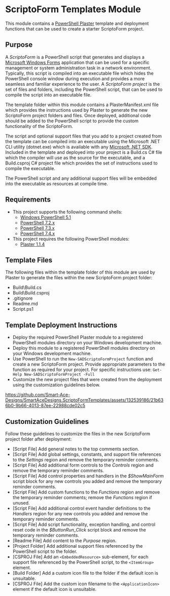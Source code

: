 # ScriptoForm Templates Module
This module contains a [PowerShell Plaster](https://www.powershellgallery.com/packages/Plaster) template and deployment functions that can be used to create a starter ScriptoForm project.

## Purpose
A *ScriptoForm* is a PowerShell script that generates and displays a [Microsoft Windows Forms](https://learn.microsoft.com/en-us/dotnet/desktop/winforms/overview/?view=netdesktop-8.0#introduction) application that can be used for a specific management or system administration task in a network environment.  Typically, this script is compiled into an executable file which hides the PowerShell console window during execution and provides a more seamless and familiar experience to the user.  A *ScriptoForm project* is the set of files and folders, including the PowerShell script, that can be used to compile the script into an executable file.

The template folder within this module contains a PlasterManifest.xml file which provides the instructions used by Plaster to generate the new ScriptoForm project folders and files.  Once deployed, additional code should be added to the PowerShell script to provide the custom functionality of the ScriptoForm.

The script and optional support files that you add to a project created from the template can be compiled into an executable using the Microsoft .NET CLI utility (dotnet.exe) which is available with any [Microsoft .NET SDK](https://dotnet.microsoft.com/en-us/download/dotnet).  Included in the template and deployed into your project is a Build.cs C# file which the compiler will use as the source for the executable, and a Build.csproj C# project file which provides the set of instructions used to compile the executable.

The PowerShell script and any additional support files will be embedded into the executable as resources at compile time.

## Requirements
- This project supports the following command shells:
    - [Windows PowerShell 5.1](https://docs.microsoft.com/en-us/powershell/scripting/overview?view=powershell-5.1)
    - [PowerShell 7.2.x](https://docs.microsoft.com/en-us/powershell/scripting/overview?view=powershell-7.2)
    - [PowerShell 7.3.x](https://docs.microsoft.com/en-us/powershell/scripting/overview?view=powershell-7.3)
    - [PowerShell 7.4.x](https://docs.microsoft.com/en-us/powershell/scripting/overview?view=powershell-7.4)
- This project requires the following PowerShell modules: 
    - [Plaster 1.1.4](https://www.powershellgallery.com/packages/Plaster)

## Template Files
The following files within the template folder of this module are used by Plaster to generate the files within the new ScriptoForm project folder:
- Build\Build.cs
- Build\Build.csproj
- .gitignore
- Readme.md
- Script.ps1

## Template Deployment Instructions
- Deploy the required PowerShell Plaster module to a registered PowerShell modules directory on your Windows development machine.
- Deploy this module to a registered PowerShell modules directory on your Windows development machine.
- Use PowerShell to run the ``New-SADScriptoFormProject`` function and create a new ScriptoForm project.  Provide appropriate parameters to the function as required for your project.  For specific instructions use: ``Get-Help New-SADScriptoFormProject -Full``
- Customize the new project files that were created from the deployment using the customization guidelines below.

https://github.com/Smart-Ace-Designs/SmartAceDesigns.ScriptoFormTemplates/assets/132539186/21b636b0-9b66-4013-87ee-22988cde02c5

## Customization Guidelines
Follow these guidelines to customize the files in the new ScriptoForm project folder after deployment:
- [Script File] Add general notes to the top comments section.
- [Script File] Add global settings, constants, and support file references to the *Settings* region and remove the temporary reminder comments.
- [Script File] Add additional form controls to the *Controls* region and remove the temporary reminder comments.
- [Script File] Add control properties and handlers in the *$ShowMainForm* script block for any new controls you added and remove the temporary reminder comments.
- [Script File] Add custom functions to the *Functions* region and remove the temporary reminder comments; remove the *Functions* region if unused.
- [Script File] Add additional control event handler definitions to the *Handlers* region for any new controls you added and remove the temporary reminder comments.
- [Script File] Add script functionality, exception handling, and control reset code in the *$ButtonRun_Click* script block and remove the temporary reminder comments.
- [Readme File] Add content to the *Purpose* region.
- [Project Folder] Add additional support files referenced by the PowerShell script to the folder.
- [CSPROJ File] Add an `<EmbeddedResource>` sub-element, for each support file referenced by the PowerShell script, to the `<ItemGroup>` element.
- [Build Folder] Add a custom icon file to the folder if the default icon is unsuitable.
- [CSPROJ File] Add the custom icon filename to the `<ApplicationIcon>` element if the default icon is unsuitable.
